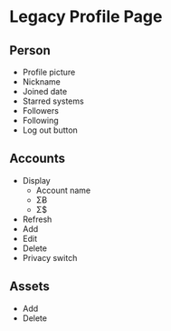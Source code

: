 # Legacy Profile Page

## Person
  * Profile picture
  * Nickname
  * Joined date
  * Starred systems
  * Followers
  * Following
  * Log out button

## Accounts
* Display
  * Account	name
  * ΣɃ
  * Σ$
* Refresh
* Add
* Edit
* Delete
* Privacy switch

## Assets
* Add
* Delete